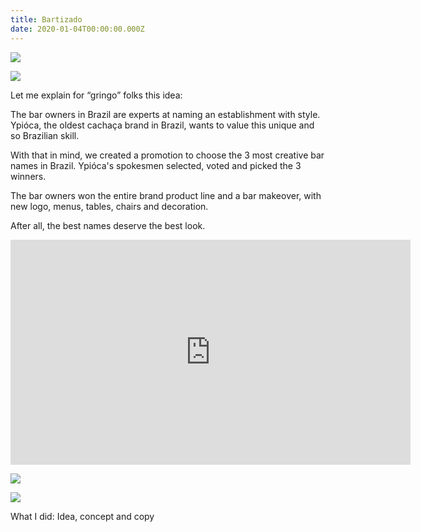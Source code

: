 ```yaml
---
title: Bartizado
date: 2020-01-04T00:00:00.000Z
---
```

<div class="post-container">

  <div class="img-idea">

![](https://ucarecdn.com/c82fa704-13c6-425e-8751-4a9a80375dbb/)

![](https://ucarecdn.com/2a01fdea-8c16-4ecc-911f-29ae32f807dc/)

  </div>
  <div class="text-idea">

Let me explain for “gringo” folks this idea:

The bar owners in Brazil are experts at naming an establishment with style. Ypióca, the oldest cachaça brand in Brazil, wants to value this unique and so Brazilian skill.

With that in mind, we created a promotion to choose the 3 most creative bar names in Brazil. Ypióca's spokesmen selected, voted and picked the 3 winners.

The bar owners won the entire brand product line and a bar makeover, with new logo, menus, tables, chairs and decoration.

After all, the best names deserve the best look.

  </div>

  </div>

<iframe src="https://player.vimeo.com/video/347774700?title=0&byline=0&portrait=0" width="640" height="360"  frameborder="0" allow="autoplay; fullscreen" allowfullscreen></iframe>

![](https://ucarecdn.com/2ea08acd-3e00-40c7-9f0e-e732ffbf6a3a/)

![](https://ucarecdn.com/aaaa815e-010f-492a-8e3d-7feb400471f9/)

What I did: Idea, concept and copy